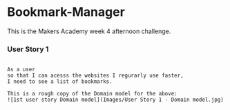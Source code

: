 # Bookmark-Manager
This is the Makers Academy week 4 afternoon challenge.

### User Story 1

```

As a user 
so that I can acesss the websites I regurarly use faster,
I need to see a list of bookmarks.

This is a rough copy of the Domain model for the above:
![1st user story Domain model](Images/User Story 1 - Domain model.jpg)

```
